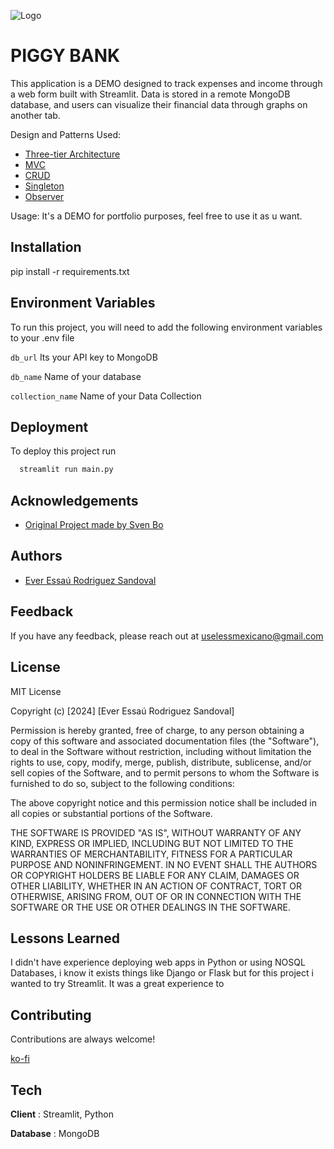 
![Logo](https://i.imgur.com/FkN7v31.png)


# PIGGY BANK

This application is a DEMO designed to track expenses and income through a web form built with Streamlit. Data is stored in a remote MongoDB database, and users can visualize their financial data through graphs on another tab.

Design and Patterns Used:
- [Three-tier Architecture](https://www.ibm.com/topics/three-tier-architecture)
- [MVC](https://codigofacilito.com/articulos/mvc-model-view-controller-explicado)
- [CRUD](https://developer.mozilla.org/es/docs/Glossary/CRUD)
- [Singleton](https://refactoring.guru/es/design-patterns/singleton)
- [Observer](https://refactoring.guru/design-patterns/observer)

Usage:
It's a DEMO for portfolio purposes, feel free to use it as u want.


## Installation

pip install -r requirements.txt




## Environment Variables

To run this project, you will need to add the following environment variables to your .env file

`db_url` Its your API key to MongoDB

`db_name` Name of your database

`collection_name` Name of your Data Collection


## Deployment

To deploy this project run

```bash
  streamlit run main.py
```


## Acknowledgements

 - [Original Project made by Sven Bo](https://github.com/Sven-Bo/streamlit-income-expense-tracker/tree/master)



## Authors

- [Ever Essaú Rodriguez Sandoval](https://github.com/Kirersays1)


## Feedback

If you have any feedback, please reach out at uselessmexicano@gmail.com


## License

MIT License

Copyright (c) [2024] [Ever Essaú Rodriguez Sandoval]

Permission is hereby granted, free of charge, to any person obtaining a copy
of this software and associated documentation files (the "Software"), to deal
in the Software without restriction, including without limitation the rights
to use, copy, modify, merge, publish, distribute, sublicense, and/or sell
copies of the Software, and to permit persons to whom the Software is
furnished to do so, subject to the following conditions:

The above copyright notice and this permission notice shall be included in all
copies or substantial portions of the Software.

THE SOFTWARE IS PROVIDED "AS IS", WITHOUT WARRANTY OF ANY KIND, EXPRESS OR
IMPLIED, INCLUDING BUT NOT LIMITED TO THE WARRANTIES OF MERCHANTABILITY,
FITNESS FOR A PARTICULAR PURPOSE AND NONINFRINGEMENT. IN NO EVENT SHALL THE
AUTHORS OR COPYRIGHT HOLDERS BE LIABLE FOR ANY CLAIM, DAMAGES OR OTHER
LIABILITY, WHETHER IN AN ACTION OF CONTRACT, TORT OR OTHERWISE, ARISING FROM,
OUT OF OR IN CONNECTION WITH THE SOFTWARE OR THE USE OR OTHER DEALINGS IN THE
SOFTWARE.


## Lessons Learned

I didn't have experience deploying web apps in Python or using NOSQL Databases, i know it exists things like Django or Flask but for this project i wanted to try Streamlit. It was a great experience to  


## Contributing

Contributions are always welcome!

[ko-fi](https://ko-fi.com/essaurodriguez)

## Tech
**Client** :  Streamlit, Python

**Database** : MongoDB
